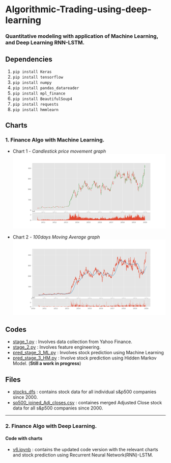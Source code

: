 # Algorithmic-Trading-using-deep-learning
### Quantitative modeling with application of Machine Learning, and Deep Learning RNN-LSTM.

## Dependencies
1. ```pip install Keras```
2. ```pip install tensorflow```
3. ```pip install numpy```
4. ```pip install pandas_datareader```
5. ```pip install mpl_finance```
6. ```pip install BeautifulSoup4```
7. ```pip install requests```
8. ```pip install hmmlearn```

## Charts
### 1. Finance Algo with Machine Learning.
* Chart 1 - *Candlestick price movement graph*
![candlestick price movement graph](https://github.com/MartinMwiti/Algorithmic-Trading-using-deep-learning/blob/master/Finance%20Algo%20with%20Machine%20Learning/candlestick_price_movement_graph.png)

* Chart 2 - *100days Moving Average graph*
![100days Moving Average graph](https://github.com/MartinMwiti/Algorithmic-Trading-using-deep-learning/blob/master/Finance%20Algo%20with%20Machine%20Learning/MA100%2CAdj_close_price%26Vol_chart.png)

## Codes
* [stage_1.py](https://github.com/MartinMwiti/Algorithmic-Trading-using-deep-learning/blob/master/Finance%20Algo%20with%20Machine%20Learning/stage_1.py) : Involves data collection from Yahoo Finance.
* [stage_2.py](https://github.com/MartinMwiti/Algorithmic-Trading-using-deep-learning/blob/master/Finance%20Algo%20with%20Machine%20Learning/stage_2.py) : Involves feature engineering.
* [pred_stage_3_ML.py](https://github.com/MartinMwiti/Algorithmic-Trading-using-deep-learning/blob/master/Finance%20Algo%20with%20Machine%20Learning/pred_stage_3_ML.py) : Involves stock prediction using Machine Learning
* [pred_stage_3_HM.py](https://github.com/MartinMwiti/Algorithmic-Trading-using-deep-learning/blob/master/Finance%20Algo%20with%20Machine%20Learning/pred_stage_3_HM.py) : Involve stock prediction using Hidden Markov Model. (**Still a work in progress**)

## Files
* [stocks_dfs](https://github.com/MartinMwiti/Algorithmic-Trading-using-deep-learning/tree/master/Finance%20Algo%20with%20Machine%20Learning/stocks_dfs) : contains stock data for all individual s&p500 companies since 2000.
* [sp500_joined_Adj_closes.csv](https://github.com/MartinMwiti/Algorithmic-Trading-using-deep-learning/blob/master/Finance%20Algo%20with%20Machine%20Learning/sp500_joined_Adj_closes.csv) : containes merged Adjusted Close stock data for all s&p500 companies since 2000.

---
### 2. Finance Algo with Deep Learning.
#### Code with charts
* [v6.ipynb](https://github.com/MartinMwiti/Algorithmic-Trading-using-deep-learning/blob/master/Finance%20Algo%20with%20Deep%20Learning/v6.ipynb) : contains the updated code version with the relevant charts and stock prediction using Recurrent Neural Network(RNN)-LSTM.
